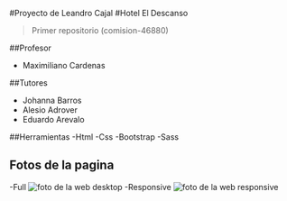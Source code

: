 #Proyecto de Leandro Cajal
#Hotel El Descanso

> Primer repositorio (comision-46880)

##Profesor
- Maximiliano Cardenas


##Tutores
- Johanna Barros
- Alesio Adrover
- Eduardo Arevalo


##Herramientas
-Html
-Css
-Bootstrap
-Sass

## Fotos de la pagina
-Full
![foto de la web desktop](https://iili.io/JKke5FI.png)
-Responsive
![foto de la web responsive](https://iili.io/JKke6S1.png)